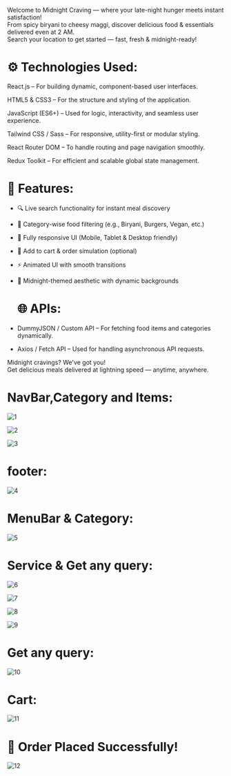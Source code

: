 Welcome to Midnight Craving — where your late-night hunger meets instant satisfaction!  
From spicy biryani to cheesy maggi, discover delicious food & essentials delivered even at 2 AM.  
Search your location to get started — fast, fresh & midnight-ready!

# ⚙️ Technologies Used:

React.js – For building dynamic, component-based user interfaces.

HTML5 & CSS3 – For the structure and styling of the application.

JavaScript (ES6+) – Used for logic, interactivity, and seamless user experience.

Tailwind CSS / Sass – For responsive, utility-first or modular styling.

React Router DOM – To handle routing and page navigation smoothly.

Redux Toolkit – For efficient and scalable global state management.

# 🚀 Features:

- 🔍 Live search functionality for instant meal discovery
  
- 🍔 Category-wise food filtering (e.g., Biryani, Burgers, Vegan, etc.)
  
- 📱 Fully responsive UI (Mobile, Tablet & Desktop friendly)

- 🛒 Add to cart & order simulation (optional)
  
- ⚡ Animated UI with smooth transitions
  
- 🌙 Midnight-themed aesthetic with dynamic backgrounds

  # 🌐 APIs:

- DummyJSON / Custom API – For fetching food items and categories dynamically.
- Axios / Fetch API – Used for handling asynchronous API requests.

Midnight cravings? We've got you!  
Get delicious meals delivered at lightning speed — anytime, anywhere.

# NavBar,Category and Items:

![1](https://github.com/user-attachments/assets/b0f16212-89a7-4ffe-8afe-e27a691b7217)

![2](https://github.com/user-attachments/assets/edaeed66-e830-4bad-8374-e81710c13c12)

![3](https://github.com/user-attachments/assets/a26eddb5-33cd-4543-bf19-5b8cfc2af09f)

# footer:

![4](https://github.com/user-attachments/assets/1791dc9c-470b-4703-9f9c-c9c0f3056b01)

# MenuBar & Category:

![5](https://github.com/user-attachments/assets/343069c1-413f-49a7-97cf-e0b818ae08bd)

# Service & Get any query:

![6](https://github.com/user-attachments/assets/5edaff1b-6d33-4abe-9a54-1428e08ebffe)

![7](https://github.com/user-attachments/assets/9f4af07e-964d-420e-b732-ad31a797b439)

![8](https://github.com/user-attachments/assets/5a40b562-1661-40f5-87d5-5c8df20f84d5)

![9](https://github.com/user-attachments/assets/05972514-8b37-4d62-b34c-455e0e99395b)

# Get any query:

![10](https://github.com/user-attachments/assets/961003d5-12d0-4333-b65f-09d0d47fcd2c)

# Cart:

![11](https://github.com/user-attachments/assets/0a0c72c3-cc27-4782-bd8e-5d0664b89f6b)

# 🎉 Order Placed Successfully!

![12](https://github.com/user-attachments/assets/8e08e331-30af-4436-bd80-120f8ff1fc1e)


  

